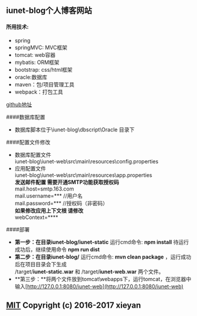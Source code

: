 ## iunet-blog个人博客网站
#### 所用技术:
 - spring
 - springMVC: MVC框架
 - tomcat: web容器
 - mybatis: ORM框架
 - bootstrap: css/html框架
 - oracle:数据库
 - maven：包/项目管理工具
 - webpack：打包工具

[github地址](https://github.com/iunet/iunet-blog)

####数据库配置
- 数据库脚本位于\iunet-blog\dbscript\Oracle 目录下

####配置文件修改
- 数据库配置文件  
  iunet-blog\iunet-web\src\main\resources\config.properties  
- 应用配置文件   
  iunet-blog\iunet-web\src\main\resources\app.properties  
  **发送邮件配置 需要开通SMTP功能获取授权码**  
  mail.host=smtp.163.com  
  mail.username=*** //用户名  
  mail.password=*** //授权码（非密码）  
  **如果修改应用上下文根 请修改**  
  webContext=**** 

####部署
- **第一步：**在目录**iunet-blog/iunet-static** 运行cmd命令: **npm install** 待运行成功后，继续使用命令 **npm run dist**
- **第二步：**在目录**iunet-blog/** 运行cmd命令: **mvn clean package** ，运行成功后在项目目录会下生成  
  /target/**iunet-static.war** 和 /target/**iunet-web.war** 两个文件。
- **第三步：**将两个文件放到tomcat\webapps下，运行tomcat，在浏览器中输入[http://127.0.0.1:8080/iunet-web](http://127.0.0.1:8080/iunet-web)


[MIT](http://opensource.org/licenses/MIT)
Copyright (c) 2016-2017 xieyan
---